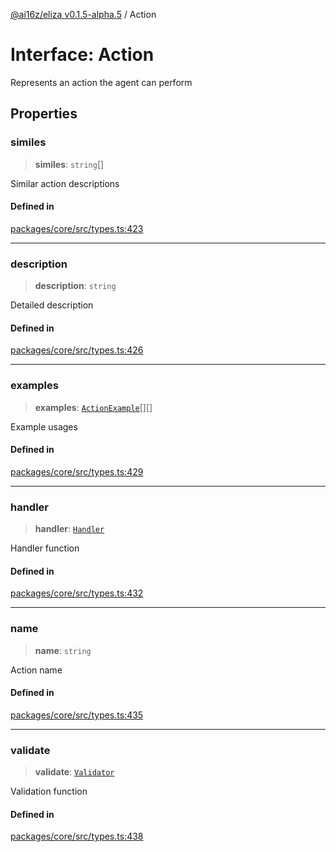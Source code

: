 [@ai16z/eliza v0.1.5-alpha.5](../index.md) / Action

# Interface: Action

Represents an action the agent can perform

## Properties

### similes

> **similes**: `string`[]

Similar action descriptions

#### Defined in

[packages/core/src/types.ts:423](https://github.com/roschler/eliza/blob/main/packages/core/src/types.ts#L423)

***

### description

> **description**: `string`

Detailed description

#### Defined in

[packages/core/src/types.ts:426](https://github.com/roschler/eliza/blob/main/packages/core/src/types.ts#L426)

***

### examples

> **examples**: [`ActionExample`](ActionExample.md)[][]

Example usages

#### Defined in

[packages/core/src/types.ts:429](https://github.com/roschler/eliza/blob/main/packages/core/src/types.ts#L429)

***

### handler

> **handler**: [`Handler`](../type-aliases/Handler.md)

Handler function

#### Defined in

[packages/core/src/types.ts:432](https://github.com/roschler/eliza/blob/main/packages/core/src/types.ts#L432)

***

### name

> **name**: `string`

Action name

#### Defined in

[packages/core/src/types.ts:435](https://github.com/roschler/eliza/blob/main/packages/core/src/types.ts#L435)

***

### validate

> **validate**: [`Validator`](../type-aliases/Validator.md)

Validation function

#### Defined in

[packages/core/src/types.ts:438](https://github.com/roschler/eliza/blob/main/packages/core/src/types.ts#L438)
